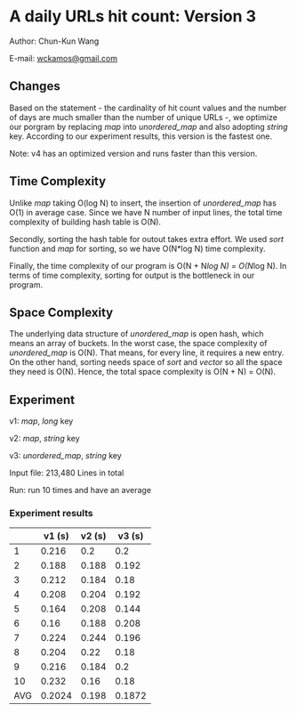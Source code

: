 # A daily URLs hit count: Version 3

Author: Chun-Kun Wang

E-mail: wckamos@gmail.com

## Changes

Based on the statement - the cardinality of hit count values and the number of days are much smaller than the number of unique URLs -, we optimize our porgram by replacing *map* into *unordered_map* and also adopting *string* key. According to our experiment results, this version is the fastest one.

Note: v4 has an optimized version and runs faster than this version.

## Time Complexity

Unlike *map* taking O(log N) to insert, the insertion of *unordered_map* has O(1) in average case. Since we have N number of input lines, the total time complexity of building hash table is O(N).

Secondly, sorting the hash table for outout takes extra effort. We used *sort* function and *map* for sorting, so we have O(N*log N) time complexity.

Finally, the time complexity of our program is O(N + N*log N) = O(N*log N). In terms of time complexity, sorting for output is the bottleneck in our program. 

## Space Complexity

The underlying data structure of *unordered_map* is open hash, which means an array of buckets. In the worst case, the space complexity of *unordered_map* is O(N). That means, for every line, it requires a new entry. On the other hand, sorting needs space of *sort* and *vector* so all the space they need is O(N). Hence, the total space complexity is O(N + N) = O(N).

## Experiment

v1: *map*, *long* key

v2: *map*, *string* key

v3: *unordered_map*, *string* key

Input file: 213,480 Lines in total

Run: run 10 times and have an average

### Experiment results

|     | v1 (s) | v2 (s) | v3 (s) |
|-----|--------|--------|--------|
| 1   | 0.216  | 0.2    | 0.2    |
| 2   | 0.188  | 0.188  | 0.192  |
| 3   | 0.212  | 0.184  | 0.18   |
| 4   | 0.208  | 0.204  | 0.192  |
| 5   | 0.164  | 0.208  | 0.144  |
| 6   | 0.16   | 0.188  | 0.208  |
| 7   | 0.224  | 0.244  | 0.196  |
| 8   | 0.204  | 0.22   | 0.18   |
| 9   | 0.216  | 0.184  | 0.2    |
| 10  | 0.232  | 0.16   | 0.18   |
| AVG | 0.2024 | 0.198  | 0.1872 |

